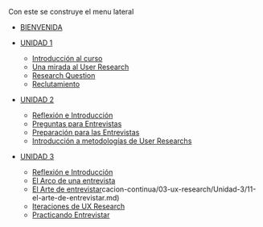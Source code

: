 Con este se construye el menu lateral

* [BIENVENIDA](README.md)

* [UNIDAD 1]()
   * [Introducción al curso](02-educacion-continua/03-ux-research/Unidad-1/01-Introduccion-al-curso.md)
   * [Una mirada al User Research](02-educacion-continua/03-ux-research/Unidad-1/02-Una-mirada-al-User-Research.md)
   * [Research Question](02-educacion-continua/03-ux-research/Unidad-1/03-Research-question.md)
   * [Reclutamiento](02-educacion-continua/03-ux-research/Unidad-1/04-Reclutamiento.md)
   
* [UNIDAD 2]() 
   * [Reflexión e Introducción](02-educacion-continua/03-ux-research/Unidad-2/05-reflexion-e-introduccion.md)
   * [Preguntas para Entrevistas](02-educacion-continua/03-ux-research/Unidad-2/06-preguntas-para-entrevistas.md)
   * [Preparación para las Entrevistas](02-educacion-continua/03-ux-research/Unidad-2/07-preparacion-para-las-entrevistas.md)
   * [Introducción a metodologías de User Researchs](02-educacion-continua/03-ux-research/Unidad-2/08-introduccion-a-metodologias-de-user-research.md)
   
* [UNIDAD 3]() 
   * [Reflexión e Introducción](02-educacion-continua/03-ux-research/Unidad-3/09-reflexion-e-introduccion.md)
   * [El Arco de una entrevista](02-educacion-continua/03-ux-research/Unidad-3/10-arco-de-una-entrevista.md)
   * [El Arte de entrevistar](02-edu)cacion-continua/03-ux-research/Unidad-3/11-el-arte-de-entrevistar.md)
   * [Iteraciones de UX Research](02-educacion-continua/03-ux-research/Unidad-3/12-Iteraciones-de-research.md)
   * [Practicando Entrevistar](2-educacion-continua/03-ux-research/Unidad-3/13-practicando-a-entrevistar.md)
   
